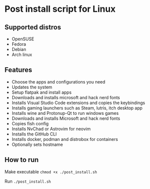 # Post install script for Linux

## Supported distros
* OpenSUSE
* Fedora
* Debian
* Arch linux

## Features
* Choose the apps and configurations you need
* Updates the system
* Setup flatpak and install apps
* Downloads and installs microsoft and hack nerd fonts
* Installs Visual Studio Code extensions and copies the keybindings
* Installs gaming launchers such as Steam, lutris, itch desktop app
* Installs wine and Protonup-Qt to run windows games
* Downloads and installs Microsoft and hack nerd fonts
* Copies fish config
* Installs NvChad or Astrovim for neovim
* Installs the GitHub CLI
* Installs docker, podman and distrobox for containers
* Optionally sets hostname

## How to run

Make executable ```chmod +x ./post_install.sh```

Run ```./post_install.sh ```